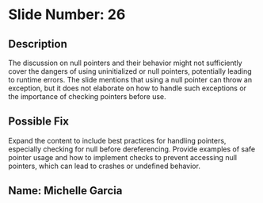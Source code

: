 # Slide Number: 26
## Description
The discussion on null pointers and their behavior might not sufficiently cover the dangers of using uninitialized or null pointers, potentially leading to runtime errors. The slide mentions that using a null pointer can throw an exception, but it does not elaborate on how to handle such exceptions or the importance of checking pointers before use.

## Possible Fix
Expand the content to include best practices for handling pointers, especially checking for null before dereferencing. Provide examples of safe pointer usage and how to implement checks to prevent accessing null pointers, which can lead to crashes or undefined behavior.

## Name: Michelle Garcia

